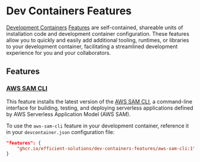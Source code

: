 # Dev Containers Features

[Development Containers](https://containers.dev/) [Features](https://containers.dev/implementors/features/) are self-contained, shareable units of installation code and development container configuration. These features allow you to quickly and easily add additional tooling, runtimes, or libraries to your development container, facilitating a streamlined development experience for you and your collaborators.

## Features

### [AWS SAM CLI](src/aws-sam-cli)

This feature installs the latest version of the [AWS SAM CLI](https://github.com/aws/aws-sam-cli), a command-line interface for building, testing, and deploying serverless applications defined by AWS Serverless Application Model (AWS SAM).

To use the `aws-sam-cli` feature in your development container, reference it in your `devcontainer.json` configuration file:

```json
"features": {
    "ghcr.io/efficient-solutions/dev-containers-features/aws-sam-cli:1": {}
}
```